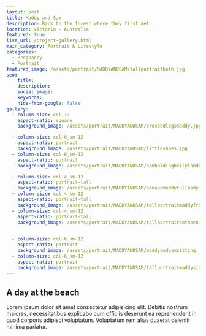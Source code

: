 ```yaml
---
layout: post
title: Maddy and Sam
description: Back to the forest where they first met...
location: Victoria - Australia
featured: true
live_url: /project-gallery.html
main_category: Portrait & Lifestyle
categories:
  - Pregnancy
  - Portrait
featured_image: /assets/portrait/MADDYANDSAM/tallportraitboth.jpg
seo:
    title:
    description:
    social_image:
    keywords:
    hide-from-google: false
gallery:
  - column-size: col-12
    aspect-ratio: square
    background_image: /assets/portrait/MADDYANDSAM/crossedlegsmaddy.jpg 

  - column-size: col-6_sm-12
    aspect-ratio: portrait
    background_image: /assets/portrait/MADDYANDSAM/littleshoes.jpg 
  - column-size: col-6_sm-12
    aspect-ratio: portrait
    background_image: /assets/portrait/MADDYANDSAM/samholdingbellylandscape.jpg

  - column-size: col-4_sm-12
    aspect-ratio: portrait-tall
    background_image: /assets/portrait/MADDYANDSAM/samandmaddyfullbody.jpg
  - column-size: col-4_sm-12
    aspect-ratio: portrait-tall
    background_image: /assets/portrait/MADDYANDSAM/tallportraitmaddyfront.jpg
  - column-size: col-4_sm-12
    aspect-ratio: portrait-tall
    background_image: /assets/portrait/MADDYANDSAM/tallportraitbotheco.jpg

  
  - column-size: col-6_sm-12
    aspect-ratio: portrait
    background_image: /assets/portrait/MADDYANDSAM/maddyandsamsitting.jpg
  - column-size: col-6_sm-12
    aspect-ratio: portrait
    background_image: /assets/portrait/MADDYANDSAM/tallportraitmaddyside.jpg 
---
```



## A day at the beach

Lorem ipsum dolor sit amet consectetur adipisicing elit. Debitis nostrum maiores, necessitatibus explicabo cum officiis deserunt ea reprehenderit in quod corporis adipisci voluptatum. Voluptatum rem alias quaerat deleniti minima pariatur.
